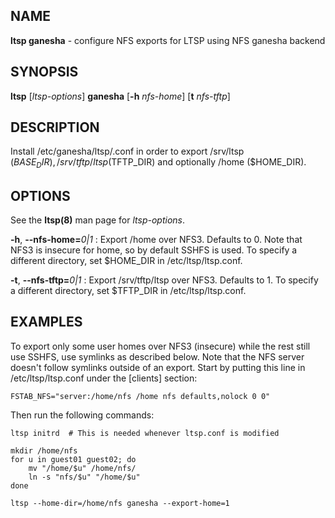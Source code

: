 ## NAME
**ltsp ganesha** - configure NFS exports for LTSP using NFS ganesha backend

## SYNOPSIS
**ltsp** [_ltsp-options_] **ganesha** [**-h** _nfs-home_] [**t** _nfs-tftp_]

## DESCRIPTION
Install /etc/ganesha/ltsp/<export>.conf in order to export /srv/ltsp ($BASE_DIR),
/srv/tftp/ltsp ($TFTP_DIR) and optionally /home ($HOME_DIR).

## OPTIONS
See the **ltsp(8)** man page for _ltsp-options_.

**-h**, **--nfs-home=**_0|1_
: Export /home over NFS3. Defaults to 0.
Note that NFS3 is insecure for home, so by default SSHFS is used.
To specify a different directory, set $HOME_DIR in /etc/ltsp/ltsp.conf.

**-t**, **--nfs-tftp=**_0|1_
: Export /srv/tftp/ltsp over NFS3. Defaults to 1.
To specify a different directory, set $TFTP_DIR in /etc/ltsp/ltsp.conf.

## EXAMPLES
To export only some user homes over NFS3 (insecure) while the rest still
use SSHFS, use symlinks as described below. Note that the NFS server doesn't
follow symlinks outside of an export. Start by putting this line in
/etc/ltsp/ltsp.conf under the [clients] section:

```shell
FSTAB_NFS="server:/home/nfs /home nfs defaults,nolock 0 0"
```

Then run the following commands:

```shell
ltsp initrd  # This is needed whenever ltsp.conf is modified

mkdir /home/nfs
for u in guest01 guest02; do
    mv "/home/$u" /home/nfs/
    ln -s "nfs/$u" "/home/$u"
done

ltsp --home-dir=/home/nfs ganesha --export-home=1
```
